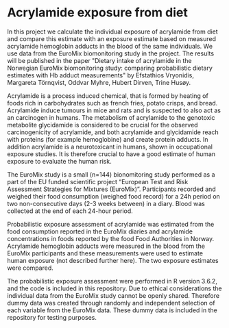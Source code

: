 # Acrylamide exposure from diet

In this project we calculate the individual exposure of acrylamide from diet and compare this estimate with an exposure estimate based on measured acrylamide hemoglobin adducts in the blood of the same individuals. We use data from the EuroMix biomonitoring study in the project. The results will be published in the paper "Dietary intake of acrylamide in the Norwegian EuroMix biomonitoring study: comparing probabilistic dietary estimates with Hb adduct measurements" by Efstathios Vryonidis, Margareta Törnqvist, Oddvar Myhre, Hubert Dirven, Trine Husøy.

Acrylamide is a process induced chemical, that is formed by heating of foods rich in carbohydrates such as french fries, potato crisps, and bread. Acrylamide induce tumours in mice and rats and is suspected to also act as an carcinogen in humans. The metabolism of acrylamide to the genotoxic metabolite glycidamide is considered to be crucial for the observed carcinogenicity of acrylamide, and both acrylamide and glycidamide reach with proteins (for example hemoglobine) and create protein adducts. In addition acrylamide is a neurotoxicant in humans, shown in occupational exposure studies. It is therefore crucial to have a good estimate of human exposure to evaluate the human risk.

The EuroMix study is a small (n=144) bionomitoring study performed as a part of the EU funded scientific project “European Test and Risk Assessment Strategies for Mixtures (EuroMix)”.  Participants recorded and weighed their food consumption (weighed food record) for a 24h period on two non-consecutive days (2-3 weeks between) in a diary. Blood was collected at the end of each 24-hour period.

Probabilistic exposure assessment of acrylamide was estimated from the food consumption reported in the EuroMix diaries and acrylamide concentrations in foods reported by the food Food Authorities in Norway. Acrylamide hemoglobin adducts were measured in the blood from the EuroMix participants and these measurements were used to estimate human exposure (not described further here). The two exposure estimates were compared.

The probabilistic exposure assessment were performed in R version 3.6.2, and the code is included in this repository. Due to ethical considerations the individual data from the EuroMix study cannot be openly shared. Therefore dummy data was created through randomly and independent selection of each variable from the EuroMix data. These dummy data is included in the repository for testing purposes. 